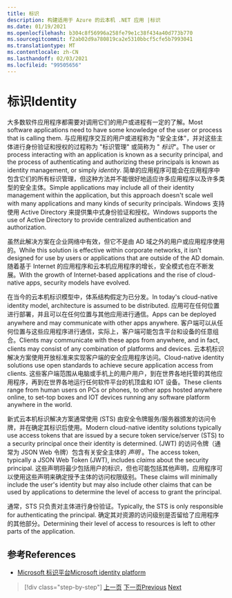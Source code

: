 ```yaml
---
title: 标识
description: 构建适用于 Azure 的云本机 .NET 应用 |标识
ms.date: 01/19/2021
ms.openlocfilehash: b304c8f56996a258fe79e1c38f434a40d773b770
ms.sourcegitcommit: f2ab02d9a780819ca2e5310bbcf5cfe5b7993041
ms.translationtype: MT
ms.contentlocale: zh-CN
ms.lasthandoff: 02/03/2021
ms.locfileid: "99505656"
---
```

# <a name="identity"></a><span data-ttu-id="de5ff-103">标识</span><span class="sxs-lookup"><span data-stu-id="de5ff-103">Identity</span></span>

<span data-ttu-id="de5ff-104">大多数软件应用程序都需要对调用它们的用户或进程有一定的了解。</span><span class="sxs-lookup"><span data-stu-id="de5ff-104">Most software applications need to have some knowledge of the user or process that is calling them.</span></span> <span data-ttu-id="de5ff-105">与应用程序交互的用户或进程称为 "安全主体"，并对这些主体进行身份验证和授权的过程称为 "标识管理" 或简称为 " *标识*"。</span><span class="sxs-lookup"><span data-stu-id="de5ff-105">The user or process interacting with an application is known as a security principal, and the process of authenticating and authorizing these principals is known as identity management, or simply *identity*.</span></span> <span data-ttu-id="de5ff-106">简单的应用程序可能会在应用程序中包含它们的所有标识管理，但这种方法并不能很好地适应许多应用程序以及许多类型的安全主体。</span><span class="sxs-lookup"><span data-stu-id="de5ff-106">Simple applications may include all of their identity management within the application, but this approach doesn't scale well with many applications and many kinds of security principals.</span></span> <span data-ttu-id="de5ff-107">Windows 支持使用 Active Directory 来提供集中式身份验证和授权。</span><span class="sxs-lookup"><span data-stu-id="de5ff-107">Windows supports the use of Active Directory to provide centralized authentication and authorization.</span></span>

<!-- (insert figure showing Windows AD auth model) -->

<span data-ttu-id="de5ff-108">虽然此解决方案在企业网络中有效，但它不是由 AD 域之外的用户或应用程序使用的。</span><span class="sxs-lookup"><span data-stu-id="de5ff-108">While this solution is effective within corporate networks, it isn't designed for use by users or applications that are outside of the AD domain.</span></span> <span data-ttu-id="de5ff-109">随着基于 Internet 的应用程序和云本机应用程序的增长，安全模式也在不断发展。</span><span class="sxs-lookup"><span data-stu-id="de5ff-109">With the growth of Internet-based applications and the rise of cloud-native apps, security models have evolved.</span></span>

<span data-ttu-id="de5ff-110">在当今的云本机标识模型中，体系结构假定为已分发。</span><span class="sxs-lookup"><span data-stu-id="de5ff-110">In today's cloud-native identity model, architecture is assumed to be distributed.</span></span> <span data-ttu-id="de5ff-111">应用可在任何位置进行部署，并且可以在任何位置与其他应用进行通信。</span><span class="sxs-lookup"><span data-stu-id="de5ff-111">Apps can be deployed anywhere and may communicate with other apps anywhere.</span></span> <span data-ttu-id="de5ff-112">客户端可以从任何位置与这些应用程序进行通信，实际上，客户端可能包含平台和设备的任意组合。</span><span class="sxs-lookup"><span data-stu-id="de5ff-112">Clients may communicate with these apps from anywhere, and in fact, clients may consist of any combination of platforms and devices.</span></span> <span data-ttu-id="de5ff-113">云本机标识解决方案使用开放标准来实现客户端的安全应用程序访问。</span><span class="sxs-lookup"><span data-stu-id="de5ff-113">Cloud-native identity solutions use open standards to achieve secure application access from clients.</span></span> <span data-ttu-id="de5ff-114">这些客户端范围从电脑或手机上的用户用户，到在世界各地托管的其他应用程序，再到在世界各地运行任何软件平台的机顶盒和 IOT 设备。</span><span class="sxs-lookup"><span data-stu-id="de5ff-114">These clients range from human users on PCs or phones, to other apps hosted anywhere online, to set-top boxes and IOT devices running any software platform anywhere in the world.</span></span>

<span data-ttu-id="de5ff-115">新式云本机标识解决方案通常使用 (STS) 由安全令牌服务/服务器颁发的访问令牌，并在确定其标识后使用。</span><span class="sxs-lookup"><span data-stu-id="de5ff-115">Modern cloud-native identity solutions typically use access tokens that are issued by a secure token service/server (STS) to a security principal once their identity is determined.</span></span> <span data-ttu-id="de5ff-116"> (JWT) 的访问令牌（通常为 JSON Web 令牌）包含有关安全主体的 *声明* 。</span><span class="sxs-lookup"><span data-stu-id="de5ff-116">The access token, typically a JSON Web Token (JWT), includes *claims* about the security principal.</span></span> <span data-ttu-id="de5ff-117">这些声明将最少包括用户的标识，但也可能包括其他声明，应用程序可以使用这些声明来确定授予主体的访问权限级别。</span><span class="sxs-lookup"><span data-stu-id="de5ff-117">These claims will minimally include the user's identity but may also include other claims that can be used by applications to determine the level of access to grant the principal.</span></span>

<!-- (insert figure showing basic handshake involving a principal, an STS, and an app) -->

<span data-ttu-id="de5ff-118">通常，STS 只负责对主体进行身份验证。</span><span class="sxs-lookup"><span data-stu-id="de5ff-118">Typically, the STS is only responsible for authenticating the principal.</span></span> <span data-ttu-id="de5ff-119">确定其对资源的访问级别是否留给了应用程序的其他部分。</span><span class="sxs-lookup"><span data-stu-id="de5ff-119">Determining their level of access to resources is left to other parts of the application.</span></span>

## <a name="references"></a><span data-ttu-id="de5ff-120">参考</span><span class="sxs-lookup"><span data-stu-id="de5ff-120">References</span></span>

- [<span data-ttu-id="de5ff-121">Microsoft 标识平台</span><span class="sxs-lookup"><span data-stu-id="de5ff-121">Microsoft identity platform</span></span>](/azure/active-directory/develop/)

>[!div class="step-by-step"]
><span data-ttu-id="de5ff-122">[上一页](azure-monitor.md)
>[下一页](authentication-authorization.md)</span><span class="sxs-lookup"><span data-stu-id="de5ff-122">[Previous](azure-monitor.md)
[Next](authentication-authorization.md)</span></span>
